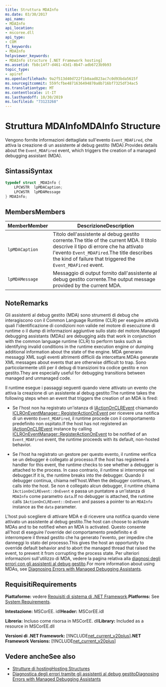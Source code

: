 ```yaml
---
title: Struttura MDAInfo
ms.date: 03/30/2017
api_name:
- MDAInfo
api_location:
- mscoree.dll
api_type:
- COM
f1_keywords:
- MDAInfo
helpviewer_keywords:
- MDAInfo structure [.NET Framework hosting]
ms.assetid: fb8c14f7-d461-43d1-8b47-adb6723b9b93
topic_type:
- apiref
ms.openlocfilehash: 9a2f513d40d722f1b0aad823ac7c0d93bda5615f
ms.sourcegitcommit: 559fcfbe4871636494870a8b716bf7325df34ac5
ms.translationtype: MT
ms.contentlocale: it-IT
ms.lasthandoff: 10/30/2019
ms.locfileid: "73123268"
---
```

# <a name="mdainfo-structure"></a><span data-ttu-id="6a23f-102">Struttura MDAInfo</span><span class="sxs-lookup"><span data-stu-id="6a23f-102">MDAInfo Structure</span></span>
<span data-ttu-id="6a23f-103">Vengono fornite informazioni dettagliate sull'evento `Event_MDAFired`, che attiva la creazione di un assistente al debug gestito (MDA).</span><span class="sxs-lookup"><span data-stu-id="6a23f-103">Provides details about the `Event_MDAFired` event, which triggers the creation of a managed debugging assistant (MDA).</span></span>  
  
## <a name="syntax"></a><span data-ttu-id="6a23f-104">Sintassi</span><span class="sxs-lookup"><span data-stu-id="6a23f-104">Syntax</span></span>  
  
```cpp  
typedef struct _MDAInfo {  
    LPCWSTR  lpMDACaption;  
    LPCWSTR  lpMDAMessage  
} MDAInfo;  
```  
  
## <a name="members"></a><span data-ttu-id="6a23f-105">Members</span><span class="sxs-lookup"><span data-stu-id="6a23f-105">Members</span></span>  
  
|<span data-ttu-id="6a23f-106">Member</span><span class="sxs-lookup"><span data-stu-id="6a23f-106">Member</span></span>|<span data-ttu-id="6a23f-107">Descrizione</span><span class="sxs-lookup"><span data-stu-id="6a23f-107">Description</span></span>|  
|------------|-----------------|  
|`lpMDACaption`|<span data-ttu-id="6a23f-108">Titolo dell'assistente al debug gestito corrente.</span><span class="sxs-lookup"><span data-stu-id="6a23f-108">The title of the current MDA.</span></span> <span data-ttu-id="6a23f-109">Il titolo descrive il tipo di errore che ha attivato l'evento `Event_MDAFired`.</span><span class="sxs-lookup"><span data-stu-id="6a23f-109">The title describes the kind of failure that triggered the `Event_MDAFired` event.</span></span>|  
|`lpMDAMessage`|<span data-ttu-id="6a23f-110">Messaggio di output fornito dall'assistente al debug gestito corrente.</span><span class="sxs-lookup"><span data-stu-id="6a23f-110">The output message provided by the current MDA.</span></span>|  
  
## <a name="remarks"></a><span data-ttu-id="6a23f-111">Note</span><span class="sxs-lookup"><span data-stu-id="6a23f-111">Remarks</span></span>  
 <span data-ttu-id="6a23f-112">Gli assistenti al debug gestito (MDA) sono strumenti di debug che interagiscono con il Common Language Runtime (CLR) per eseguire attività quali l'identificazione di condizioni non valide nel motore di esecuzione di runtime o il dump di informazioni aggiuntive sullo stato del motore.</span><span class="sxs-lookup"><span data-stu-id="6a23f-112">Managed debugging assistants (MDAs) are debugging aids that work in conjunction with the common language runtime (CLR) to perform tasks such as identifying invalid conditions in the runtime execution engine or dumping additional information about the state of the engine.</span></span> <span data-ttu-id="6a23f-113">MDA generano messaggi XML sugli eventi altrimenti difficili da intercettare.</span><span class="sxs-lookup"><span data-stu-id="6a23f-113">MDAs generate XML messages about events that are otherwise difficult to trap.</span></span> <span data-ttu-id="6a23f-114">Sono particolarmente utili per il debug di transizioni tra codice gestito e non gestito.</span><span class="sxs-lookup"><span data-stu-id="6a23f-114">They are especially useful for debugging transitions between managed and unmanaged code.</span></span>  
  
 <span data-ttu-id="6a23f-115">Il runtime esegue i passaggi seguenti quando viene attivato un evento che attiva la creazione di un assistente al debug gestito:</span><span class="sxs-lookup"><span data-stu-id="6a23f-115">The runtime takes the following steps when an event that triggers the creation of an MDA is fired:</span></span>  
  
- <span data-ttu-id="6a23f-116">Se l'host non ha registrato un'istanza di [IActionOnCLREvent](../../../../docs/framework/unmanaged-api/hosting/iactiononclrevent-interface.md) chiamando [ICLROnEventManager:: RegisterActionOnEvent](../../../../docs/framework/unmanaged-api/hosting/iclroneventmanager-registeractiononevent-method.md) per ricevere una notifica di un evento `Event_MDAFired`, il runtime procede con il comportamento predefinito non ospitato.</span><span class="sxs-lookup"><span data-stu-id="6a23f-116">If the host has not registered an [IActionOnCLREvent](../../../../docs/framework/unmanaged-api/hosting/iactiononclrevent-interface.md) instance by calling [ICLROnEventManager::RegisterActionOnEvent](../../../../docs/framework/unmanaged-api/hosting/iclroneventmanager-registeractiononevent-method.md) to be notified of an `Event_MDAFired` event, the runtime proceeds with its default, non-hosted behavior.</span></span>  
  
- <span data-ttu-id="6a23f-117">Se l'host ha registrato un gestore per questo evento, il runtime verifica se un debugger è collegato al processo.</span><span class="sxs-lookup"><span data-stu-id="6a23f-117">If the host has registered a handler for this event, the runtime checks to see whether a debugger is attached to the process.</span></span> <span data-ttu-id="6a23f-118">In caso contrario, il runtime si interrompe nel debugger.</span><span class="sxs-lookup"><span data-stu-id="6a23f-118">If it is, the runtime breaks into the debugger.</span></span> <span data-ttu-id="6a23f-119">Quando il debugger continua, chiama nell'host.</span><span class="sxs-lookup"><span data-stu-id="6a23f-119">When the debugger continues, it calls into the host.</span></span> <span data-ttu-id="6a23f-120">Se non è collegato alcun debugger, il runtime chiama `IActionOnCLREvent::OnEvent` e passa un puntatore a un'istanza di `MDAInfo` come parametro `data`.</span><span class="sxs-lookup"><span data-stu-id="6a23f-120">If no debugger is attached, the runtime calls `IActionOnCLREvent::OnEvent` and passes a pointer to an `MDAInfo` instance as the `data` parameter.</span></span>  
  
 <span data-ttu-id="6a23f-121">L'host può scegliere di attivare MDA e di ricevere una notifica quando viene attivato un assistente al debug gestito.</span><span class="sxs-lookup"><span data-stu-id="6a23f-121">The host can choose to activate MDAs and to be notified when an MDA is activated.</span></span> <span data-ttu-id="6a23f-122">Questo consente all'host di eseguire l'override del comportamento predefinito e di interrompere il thread gestito che ha generato l'evento, per impedire che danneggi lo stato del processo.</span><span class="sxs-lookup"><span data-stu-id="6a23f-122">This gives the host an opportunity to override default behavior and to abort the managed thread that raised the event, to prevent it from corrupting the process state.</span></span> <span data-ttu-id="6a23f-123">Per ulteriori informazioni sull'utilizzo di MDA, vedere la pagina relativa alla [diagnosi degli errori con gli assistenti al debug gestito](../../../../docs/framework/debug-trace-profile/diagnosing-errors-with-managed-debugging-assistants.md).</span><span class="sxs-lookup"><span data-stu-id="6a23f-123">For more information about using MDAs, see [Diagnosing Errors with Managed Debugging Assistants](../../../../docs/framework/debug-trace-profile/diagnosing-errors-with-managed-debugging-assistants.md).</span></span>  
  
## <a name="requirements"></a><span data-ttu-id="6a23f-124">Requisiti</span><span class="sxs-lookup"><span data-stu-id="6a23f-124">Requirements</span></span>  
 <span data-ttu-id="6a23f-125">**Piattaforme:** vedere [Requisiti di sistema di .NET Framework](../../../../docs/framework/get-started/system-requirements.md).</span><span class="sxs-lookup"><span data-stu-id="6a23f-125">**Platforms:** See [System Requirements](../../../../docs/framework/get-started/system-requirements.md).</span></span>  
  
 <span data-ttu-id="6a23f-126">**Intestazione:** MSCorEE. idl</span><span class="sxs-lookup"><span data-stu-id="6a23f-126">**Header:** MSCorEE.idl</span></span>  
  
 <span data-ttu-id="6a23f-127">**Libreria:** Incluso come risorsa in MSCorEE. dll</span><span class="sxs-lookup"><span data-stu-id="6a23f-127">**Library:** Included as a resource in MSCorEE.dll</span></span>  
  
 <span data-ttu-id="6a23f-128">**Versioni di .NET Framework:** [!INCLUDE[net_current_v20plus](../../../../includes/net-current-v20plus-md.md)]</span><span class="sxs-lookup"><span data-stu-id="6a23f-128">**.NET Framework Versions:** [!INCLUDE[net_current_v20plus](../../../../includes/net-current-v20plus-md.md)]</span></span>  
  
## <a name="see-also"></a><span data-ttu-id="6a23f-129">Vedere anche</span><span class="sxs-lookup"><span data-stu-id="6a23f-129">See also</span></span>

- [<span data-ttu-id="6a23f-130">Strutture di hosting</span><span class="sxs-lookup"><span data-stu-id="6a23f-130">Hosting Structures</span></span>](../../../../docs/framework/unmanaged-api/hosting/hosting-structures.md)
- [<span data-ttu-id="6a23f-131">Diagnostica degli errori tramite gli assistenti al debug gestito</span><span class="sxs-lookup"><span data-stu-id="6a23f-131">Diagnosing Errors with Managed Debugging Assistants</span></span>](../../../../docs/framework/debug-trace-profile/diagnosing-errors-with-managed-debugging-assistants.md)
